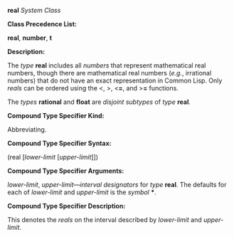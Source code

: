 **real** *System Class* 



**Class Precedence List:** 



**real**, **number**, **t** 



**Description:** 



The *type* **real** includes all *numbers* that represent mathematical real numbers, though there are mathematical real numbers (*e.g.*, irrational numbers) that do not have an exact representation in Common Lisp. Only *reals* can be ordered using the <, >, <**=**, and >**=** functions. 



The *types* **rational** and **float** are *disjoint subtypes* of *type* **real**. 



**Compound Type Specifier Kind:** 



Abbreviating. 



**Compound Type Specifier Syntax:** 



(real [*lower-limit* [*upper-limit*]]) 







 



 



**Compound Type Specifier Arguments:** 



*lower-limit*, *upper-limit*—*interval designators* for *type* **real**. The defaults for each of *lower-limit* and *upper-limit* is the *symbol* **\***. 



**Compound Type Specifier Description:** 



This denotes the *reals* on the interval described by *lower-limit* and *upper-limit*. 



